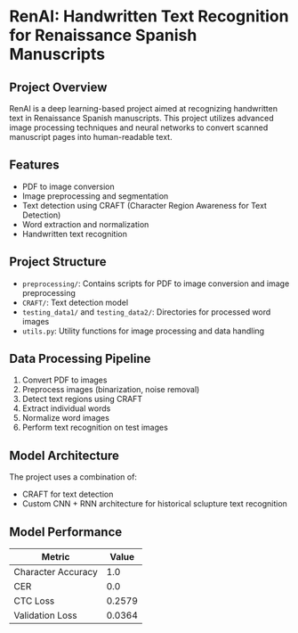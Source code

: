# RenAI: Handwritten Text Recognition for Renaissance Spanish Manuscripts

## Project Overview

RenAI is a deep learning-based project aimed at recognizing handwritten text in Renaissance Spanish manuscripts. This project utilizes advanced image processing techniques and neural networks to convert scanned manuscript pages into human-readable text.

## Features

- PDF to image conversion
- Image preprocessing and segmentation
- Text detection using CRAFT (Character Region Awareness for Text Detection)
- Word extraction and normalization
- Handwritten text recognition


## Project Structure

- `preprocessing/`: Contains scripts for PDF to image conversion and image preprocessing
- `CRAFT/`: Text detection model
- `testing_data1/` and `testing_data2/`: Directories for processed word images
- `utils.py`: Utility functions for image processing and data handling

## Data Processing Pipeline

1. Convert PDF to images
2. Preprocess images (binarization, noise removal)
3. Detect text regions using CRAFT
4. Extract individual words
5. Normalize word images
6. Perform text recognition on test images

## Model Architecture

The project uses a combination of:

- CRAFT for text detection
- Custom CNN + RNN architecture for historical sclupture text recognition


## Model Performance
| Metric | Value |
|--------|-------|
| Character Accuracy | 1.0 |
| CER | 0.0 |
| CTC Loss | 0.2579 |
| Validation Loss | 0.0364 |

